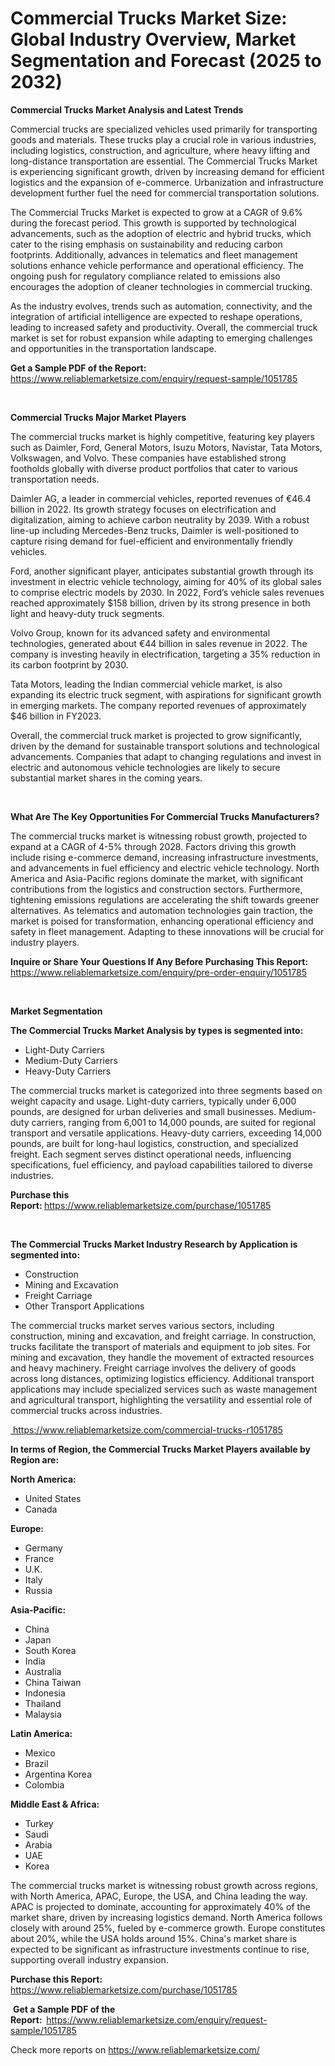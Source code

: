 <p><h1>Commercial Trucks Market Size: Global Industry Overview, Market Segmentation and Forecast (2025 to 2032)</h1></p><p><strong>Commercial Trucks Market Analysis and Latest Trends</strong></p>
<p><p>Commercial trucks are specialized vehicles used primarily for transporting goods and materials. These trucks play a crucial role in various industries, including logistics, construction, and agriculture, where heavy lifting and long-distance transportation are essential. The Commercial Trucks Market is experiencing significant growth, driven by increasing demand for efficient logistics and the expansion of e-commerce. Urbanization and infrastructure development further fuel the need for commercial transportation solutions.</p><p>The Commercial Trucks Market is expected to grow at a CAGR of 9.6% during the forecast period. This growth is supported by technological advancements, such as the adoption of electric and hybrid trucks, which cater to the rising emphasis on sustainability and reducing carbon footprints. Additionally, advances in telematics and fleet management solutions enhance vehicle performance and operational efficiency. The ongoing push for regulatory compliance related to emissions also encourages the adoption of cleaner technologies in commercial trucking. </p><p>As the industry evolves, trends such as automation, connectivity, and the integration of artificial intelligence are expected to reshape operations, leading to increased safety and productivity. Overall, the commercial truck market is set for robust expansion while adapting to emerging challenges and opportunities in the transportation landscape.</p></p>
<p><strong>Get a Sample PDF of the Report:&nbsp;</strong> <a href="https://www.reliablemarketsize.com/enquiry/request-sample/1051785?utm_campaign=3022&utm_medium=2&utm_source=Github&utm_content=ia&utm_term=07032025&utm_id=commercial-trucks">https://www.reliablemarketsize.com/enquiry/request-sample/1051785</a></p>
<p>&nbsp;</p>
<p><strong>Commercial Trucks Major Market Players</strong></p>
<p><p>The commercial trucks market is highly competitive, featuring key players such as Daimler, Ford, General Motors, Isuzu Motors, Navistar, Tata Motors, Volkswagen, and Volvo. These companies have established strong footholds globally with diverse product portfolios that cater to various transportation needs.</p><p>Daimler AG, a leader in commercial vehicles, reported revenues of €46.4 billion in 2022. Its growth strategy focuses on electrification and digitalization, aiming to achieve carbon neutrality by 2039. With a robust line-up including Mercedes-Benz trucks, Daimler is well-positioned to capture rising demand for fuel-efficient and environmentally friendly vehicles.</p><p>Ford, another significant player, anticipates substantial growth through its investment in electric vehicle technology, aiming for 40% of its global sales to comprise electric models by 2030. In 2022, Ford’s vehicle sales revenues reached approximately $158 billion, driven by its strong presence in both light and heavy-duty truck segments.</p><p>Volvo Group, known for its advanced safety and environmental technologies, generated about €44 billion in sales revenue in 2022. The company is investing heavily in electrification, targeting a 35% reduction in its carbon footprint by 2030.</p><p>Tata Motors, leading the Indian commercial vehicle market, is also expanding its electric truck segment, with aspirations for significant growth in emerging markets. The company reported revenues of approximately $46 billion in FY2023.</p><p>Overall, the commercial truck market is projected to grow significantly, driven by the demand for sustainable transport solutions and technological advancements. Companies that adapt to changing regulations and invest in electric and autonomous vehicle technologies are likely to secure substantial market shares in the coming years.</p></p>
<p>&nbsp;</p>
<p><strong>What Are The Key Opportunities For Commercial Trucks Manufacturers?</strong></p>
<p><p>The commercial trucks market is witnessing robust growth, projected to expand at a CAGR of 4-5% through 2028. Factors driving this growth include rising e-commerce demand, increasing infrastructure investments, and advancements in fuel efficiency and electric vehicle technology. North America and Asia-Pacific regions dominate the market, with significant contributions from the logistics and construction sectors. Furthermore, tightening emissions regulations are accelerating the shift towards greener alternatives. As telematics and automation technologies gain traction, the market is poised for transformation, enhancing operational efficiency and safety in fleet management. Adapting to these innovations will be crucial for industry players.</p></p>
<p><strong>Inquire or Share Your Questions If Any Before Purchasing This Report:</strong> <a href="https://www.reliablemarketsize.com/enquiry/pre-order-enquiry/1051785?utm_campaign=3022&utm_medium=2&utm_source=Github&utm_content=ia&utm_term=07032025&utm_id=commercial-trucks">https://www.reliablemarketsize.com/enquiry/pre-order-enquiry/1051785</a></p>
<p>&nbsp;</p>
<p><strong>Market Segmentation</strong></p>
<p><strong>The Commercial Trucks Market Analysis by types is segmented into:</strong></p>
<p><ul><li>Light-Duty Carriers</li><li>Medium-Duty Carriers</li><li>Heavy-Duty Carriers</li></ul></p>
<p><p>The commercial trucks market is categorized into three segments based on weight capacity and usage. Light-duty carriers, typically under 6,000 pounds, are designed for urban deliveries and small businesses. Medium-duty carriers, ranging from 6,001 to 14,000 pounds, are suited for regional transport and versatile applications. Heavy-duty carriers, exceeding 14,000 pounds, are built for long-haul logistics, construction, and specialized freight. Each segment serves distinct operational needs, influencing specifications, fuel efficiency, and payload capabilities tailored to diverse industries.</p></p>
<p><strong>Purchase this Report:&nbsp;</strong><a href="https://www.reliablemarketsize.com/purchase/1051785?utm_campaign=3022&utm_medium=2&utm_source=Github&utm_content=ia&utm_term=07032025&utm_id=commercial-trucks">https://www.reliablemarketsize.com/purchase/1051785</a></p>
<p>&nbsp;</p>
<p><strong>The Commercial Trucks Market Industry Research by Application is segmented into:</strong></p>
<p><ul><li>Construction</li><li>Mining and Excavation</li><li>Freight Carriage</li><li>Other Transport Applications</li></ul></p>
<p><p>The commercial trucks market serves various sectors, including construction, mining and excavation, and freight carriage. In construction, trucks facilitate the transport of materials and equipment to job sites. For mining and excavation, they handle the movement of extracted resources and heavy machinery. Freight carriage involves the delivery of goods across long distances, optimizing logistics efficiency. Additional transport applications may include specialized services such as waste management and agricultural transport, highlighting the versatility and essential role of commercial trucks across industries.</p></p>
<p><a href="https://www.reliablemarketsize.com/commercial-trucks-r1051785?utm_campaign=3022&utm_medium=2&utm_source=Github&utm_content=ia&utm_term=07032025&utm_id=commercial-trucks">&nbsp;https://www.reliablemarketsize.com/commercial-trucks-r1051785</a></p>
<p><strong>In terms of Region, the Commercial Trucks Market Players available by Region are:</strong></p>
<p>
    <p> <strong> North America: </strong>
        <ul>
            <li>United States</li>
            <li>Canada</li>
        </ul>
        </p> 
    <p> <strong> Europe: </strong>
        <ul>
            <li>Germany</li>
            <li>France</li>
            <li>U.K.</li>
            <li>Italy</li>
            <li>Russia</li>
        </ul>
        </p> 
    <p> <strong> Asia-Pacific: </strong>
        <ul>
            <li>China</li>
            <li>Japan</li>
            <li>South Korea</li>
            <li>India</li>
            <li>Australia</li>
            <li>China Taiwan</li>
            <li>Indonesia</li>
            <li>Thailand</li>
            <li>Malaysia</li>
        </ul>
        </p> 
    <p> <strong> Latin America: </strong>
        <ul>
            <li>Mexico</li>
            <li>Brazil</li>
            <li>Argentina Korea</li>
            <li>Colombia</li>
        </ul>
        </p> 
    <p> <strong> Middle East & Africa: </strong>
        <ul>
            <li>Turkey</li>
            <li>Saudi</li>
            <li>Arabia</li>
            <li>UAE</li>
            <li>Korea</li>
        </ul>
    </p>
    </p>
<p><p>The commercial trucks market is witnessing robust growth across regions, with North America, APAC, Europe, the USA, and China leading the way. APAC is projected to dominate, accounting for approximately 40% of the market share, driven by increasing logistics demand. North America follows closely with around 25%, fueled by e-commerce growth. Europe constitutes about 20%, while the USA holds around 15%. China's market share is expected to be significant as infrastructure investments continue to rise, supporting overall industry expansion.</p></p>
<p><strong>Purchase this Report: </strong><a href="https://www.reliablemarketsize.com/purchase/1051785?utm_campaign=3022&utm_medium=2&utm_source=Github&utm_content=ia&utm_term=07032025&utm_id=commercial-trucks">https://www.reliablemarketsize.com/purchase/1051785</a></p>
<p>&nbsp;<strong>Get a Sample PDF of the Report:&nbsp;&nbsp;</strong><a href="https://www.reliablemarketsize.com/enquiry/request-sample/1051785?utm_campaign=3022&utm_medium=2&utm_source=Github&utm_content=ia&utm_term=07032025&utm_id=commercial-trucks">https://www.reliablemarketsize.com/enquiry/request-sample/1051785</a></p>
<p><strong></strong></p>
<p>Check more reports on <a href="https://www.reliablemarketsize.com/?utm_campaign=3022&utm_medium=2&utm_source=Github&utm_content=ia&utm_term=07032025&utm_id=commercial-trucks">https://www.reliablemarketsize.com/</a></p>